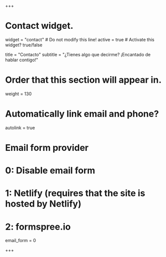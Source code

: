 +++
# Contact widget.
widget = "contact"  # Do not modify this line!
active = true  # Activate this widget? true/false

title = "Contacto"
subtitle = "¿Tienes algo que decirme? ¡Encantado de hablar contigo!"

# Order that this section will appear in.
weight = 130

# Automatically link email and phone?
autolink = true

# Email form provider
#   0: Disable email form
#   1: Netlify (requires that the site is hosted by Netlify)
#   2: formspree.io
email_form = 0

+++
<!-- Si quieres ponerte en contacto conmigo puedes rellenar el siguiente formulario o bien usar las redes sociales que aparecen más a bajo:


<form name="contact" netlify-honeypot="bot-field" action="thank-you" netlify>
  <p class="hidden">
    <label>Don’t fill this out if you're human: <input name="bot-field"></label>
  </p>
  <p>
    <label>Nombre:  <input type="text" name="name"></label>
  </p>
  <p>
    <label>E-mail:  <input type="email" name="email"></label>
  </p>
  <p>
    <label>Mensaje: <textarea name="message"></textarea></label>
  </p>
  <div netlify-recaptcha></div>
  <p>
    <button type="submit">Enviar</button>
  </p>
</form> -->
